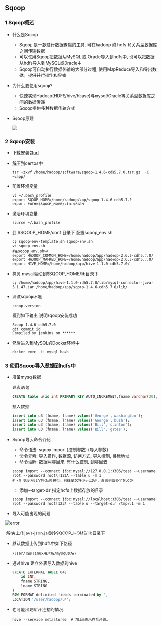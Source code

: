 ## Sqoop

### 1 Sqoop概述

- 什么是Sqoop

  - Sqoop 是一款进行数据传输的工具, 可在hadoop 的 hdfs 和关系型数据库之间传输数据
  - 可以使用Sqoop把数据从MySQL 或 Oracle导入到hdfs中, 也可以把数据从hdfs导入到MySQL或Oracle中
  - Sqoop可自动执行数据传输的大部分过程, 使用MapReduce导入和导出数据，提供并行操作和容错

- 为什么要使用sqoop?

  - 快速实现Hadoop(HDFS/hive/hbase)与mysql/Oracle等关系型数据库之间的数据传递
  - Sqoop提供多种数据传输方式

- Sqoop原理

  ![](/img/sqoop.png)

### 2 Sqoop安装

- 下载安装包[url](http://archive.cloudera.com/cdh5/cdh/5/sqoop-1.4.6-cdh5.7.0.tar.gz) 

- 解压到centos中

  ```
  tar -zxvf /home/hadoop/software/sqoop-1.4.6-cdh5.7.0.tar.gz  -C ~/app/
  ```

- 配置环境变量

  ```shell
  vi ~/.bash_profile
  export SQOOP_HOME=/home/hadoop/app/sqoop-1.4.6-cdh5.7.0
  export PATH=$SQOOP_HOME/bin:$PATH
  ```

- 激活环境变量

  ```
  source ~/.bash_profile
  ```

- 到 $SQOOP_HOME/conf 目录下 配置sqoop_env.sh

  ```shell
  cp sqoop-env-template.sh sqoop-env.sh
  vi sqoop-env.sh
  #在sqoop_env.sh中
  export HADOOP_COMMON_HOME=/home/hadoop/app/hadoop-2.6.0-cdh5.7.0/
  export HADOOP_MAPRED_HOME=/home/hadoop/app/hadoop-2.6.0-cdh5.7.0/
  export HIVE_HOME=/home/hadoop/app/hive-1.1.0-cdh5.7.0/
  ```

- 拷贝 mysql驱动到$SQOOP_HOME/lib目录下

  ```shell
  cp /home/hadoop/app/hive-1.1.0-cdh5.7.0/lib/mysql-connector-java-5.1.47.jar /home/hadoop/app/sqoop-1.4.6-cdh5.7.0/lib/
  ```

- 测试sqoop环境

  ```shell
  sqoop-version
  ```

  看到如下输出 说明sqoop安装成功

  ```shell
  Sqoop 1.4.6-cdh5.7.0
  git commit id
  Compiled by jenkins on ******
  ```
  
- 然后进入到MySQL的Docker环境中

  ```bash
  docker exec -ti mysql bash
  ```

  

### 3 使用Sqoop导入数据到hdfs中

- 准备mysql数据

  建表语句

  ```sql
  CREATE table u(id int PRIMARY KEY AUTO_INCREMENT,fname varchar(20),lname varchar(20));
  ```

  插入数据

  ```sql
  insert into u3 (fname, lname) values('George','washington');
  insert into u3 (fname, lname) values('George','bush');
  insert into u3 (fname, lname) values('Bill','clinton');
  insert into u3 (fname, lname) values('Bill','gates');
  ```

- Sqoop导入命令介绍

  - 命令语法: sqoop import (控制参数) (导入参数)
  - 命令元素: 导入操作, 数据源, 访问方式, 导入控制, 目标地址 
  - 命令理解: 数据从哪里来, 有什么控制, 到哪里去

  ```shell
  sqoop import --connect jdbc:mysql://127.0.0.1:3306/test --username root --password root\!123A --table u -m 1 
  # -m 表示用几个MR任务执行，前提是文件小于128M，否则拆成多个block
  ```

  - 添加--target-dir 指定hdfs上数据存放的目录

  ``` shell
  sqoop import --connect jdbc:mysql://localhost:3306/test --username root --password root!123A --table u --target-dir /tmp/u1 -m 1
  ```

- 导入可能出现的问题 

![error](/img/error.png)

​	解决 上传java-json.jar到$SQOOP_HOME/lib目录下



- 默认数据上传到hdfs中如下路径

  ```
  /user/当前linux用户名/mysql表名/
  ```

- 通过hive 建立外表导入数据到hive

  ```sql
  CREATE EXTERNAL TABLE u4(
      id INT,
      fname STRING,
      lname STRING
  )
  ROW FORMAT delimited fields terminated by ',' 
  LOCATION '/user/hadoop/u/';
  ```

- 也可能出现断开连接的情况

  ```shell
  hive --service metastore&  # 加上&表示在后台跑。
  ```

  